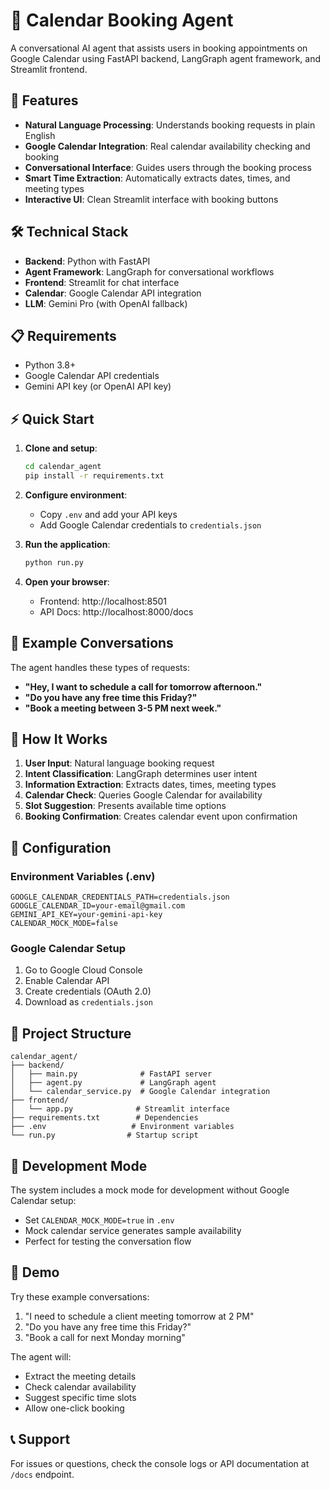# 📅 Calendar Booking Agent

A conversational AI agent that assists users in booking appointments on Google Calendar using FastAPI backend, LangGraph agent framework, and Streamlit frontend.

## 🚀 Features

- **Natural Language Processing**: Understands booking requests in plain English
- **Google Calendar Integration**: Real calendar availability checking and booking
- **Conversational Interface**: Guides users through the booking process
- **Smart Time Extraction**: Automatically extracts dates, times, and meeting types
- **Interactive UI**: Clean Streamlit interface with booking buttons

## 🛠️ Technical Stack

- **Backend**: Python with FastAPI
- **Agent Framework**: LangGraph for conversational workflows
- **Frontend**: Streamlit for chat interface
- **Calendar**: Google Calendar API integration
- **LLM**: Gemini Pro (with OpenAI fallback)

## 📋 Requirements

- Python 3.8+
- Google Calendar API credentials
- Gemini API key (or OpenAI API key)

## ⚡ Quick Start

1. **Clone and setup**:
   ```bash
   cd calendar_agent
   pip install -r requirements.txt
   ```

2. **Configure environment**:
   - Copy `.env` and add your API keys
   - Add Google Calendar credentials to `credentials.json`

3. **Run the application**:
   ```bash
   python run.py
   ```

4. **Open your browser**:
   - Frontend: http://localhost:8501
   - API Docs: http://localhost:8000/docs

## 💬 Example Conversations

The agent handles these types of requests:

- **"Hey, I want to schedule a call for tomorrow afternoon."**
- **"Do you have any free time this Friday?"**
- **"Book a meeting between 3-5 PM next week."**

## 🎯 How It Works

1. **User Input**: Natural language booking request
2. **Intent Classification**: LangGraph determines user intent
3. **Information Extraction**: Extracts dates, times, meeting types
4. **Calendar Check**: Queries Google Calendar for availability
5. **Slot Suggestion**: Presents available time options
6. **Booking Confirmation**: Creates calendar event upon confirmation

## 🔧 Configuration

### Environment Variables (.env)
```
GOOGLE_CALENDAR_CREDENTIALS_PATH=credentials.json
GOOGLE_CALENDAR_ID=your-email@gmail.com
GEMINI_API_KEY=your-gemini-api-key
CALENDAR_MOCK_MODE=false
```

### Google Calendar Setup
1. Go to Google Cloud Console
2. Enable Calendar API
3. Create credentials (OAuth 2.0)
4. Download as `credentials.json`

## 📁 Project Structure

```
calendar_agent/
├── backend/
│   ├── main.py              # FastAPI server
│   ├── agent.py             # LangGraph agent
│   └── calendar_service.py  # Google Calendar integration
├── frontend/
│   └── app.py              # Streamlit interface
├── requirements.txt        # Dependencies
├── .env                   # Environment variables
└── run.py                # Startup script
```

## 🧪 Development Mode

The system includes a mock mode for development without Google Calendar setup:
- Set `CALENDAR_MOCK_MODE=true` in `.env`
- Mock calendar service generates sample availability
- Perfect for testing the conversation flow

## 🎉 Demo

Try these example conversations:
1. "I need to schedule a client meeting tomorrow at 2 PM"
2. "Do you have any free time this Friday?"
3. "Book a call for next Monday morning"

The agent will:
- Extract the meeting details
- Check calendar availability
- Suggest specific time slots
- Allow one-click booking

## 📞 Support

For issues or questions, check the console logs or API documentation at `/docs` endpoint.
